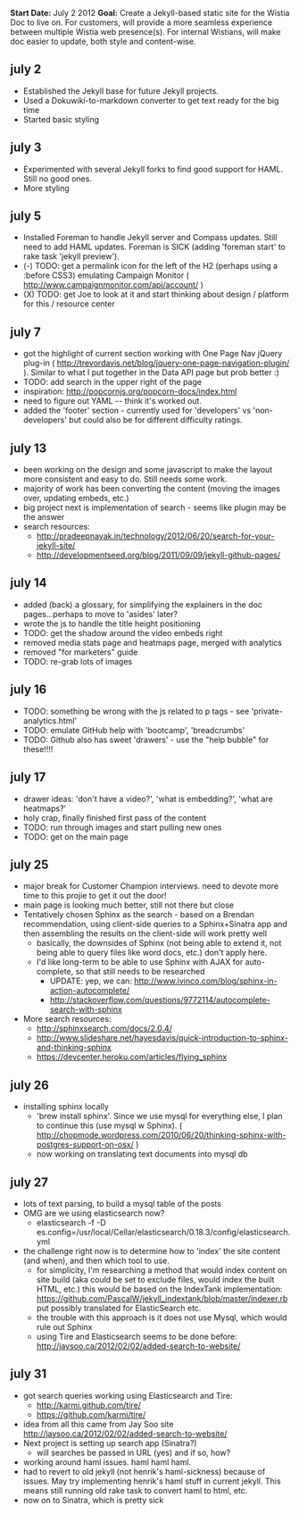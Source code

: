
**Start Date:** July 2 2012
**Goal:** Create a Jekyll-based static site for the Wistia Doc to live on. For customers, will provide a more seamless experience between multiple Wistia web presence(s). For internal Wistians, will make doc easier to update, both style and content-wise.

## july 2 ##

* Established the Jekyll base for future Jekyll projects.
* Used a Dokuwiki-to-markdown converter to get text ready for the big time
* Started basic styling

## july 3 ##

* Experimented with several Jekyll forks to find good support for HAML.  Still no good ones.
* More styling

## july 5 ##

* Installed Foreman to handle Jekyll server and Compass updates.  Still need to add HAML updates.  Foreman is SICK (adding 'foreman start' to rake task 'jekyll preview').
* (-) TODO: get a permalink icon for the left of the H2 (perhaps using a :before CSS3) emulating Campaign Monitor ( http://www.campaignmonitor.com/api/account/ )
* (X) TODO: get Joe to look at it and start thinking about design / platform for this / resource center

## july 7 ##

* got the highlight of current section working with One Page Nav jQuery plug-in ( http://trevordavis.net/blog/jquery-one-page-navigation-plugin/ ). Similar to what I put together in the Data API page but prob better :)
* TODO: add search in the upper right of the page
* inspiration: http://popcornjs.org/popcorn-docs/index.html
* need to figure out YAML -- think it's worked out.
* added the 'footer' section - currently used for 'developers' vs 'non-developers' but could also be for different difficulty ratings.

## july 13 ##

* been working on the design and some javascript to make the layout more consistent and easy to do.  Still needs some work.
* majority of work has been converting the content (moving the images over, updating embeds, etc.)
* big project next is implementation of search - seems like plugin may be the answer
* search resources:
  * http://pradeepnayak.in/technology/2012/06/20/search-for-your-jekyll-site/
  * http://developmentseed.org/blog/2011/09/09/jekyll-github-pages/

## july 14 ##

* added (back) a glossary, for simplifying the explainers in the doc pages...perhaps to move to 'asides' later?
* wrote the js to handle the title height positioning
* TODO: get the shadow around the video embeds right
* removed media stats page and heatmaps page, merged with analytics
* removed "for marketers" guide
* TODO: re-grab lots of images

## july 16 ##

* TODO: something be wrong with the js related to p tags - see 'private-analytics.html'
* TODO: emulate GitHub help with 'bootcamp', 'breadcrumbs'
* TODO: Github also has sweet 'drawers' - use the "help bubble" for these!!!!

## july 17 ##

* drawer ideas: 'don't have a video?', 'what is embedding?', 'what are heatmaps?'
* holy crap, finally finished first pass of the content
* TODO: run through images and start pulling new ones
* TODO: get on the main page

## july 25 ##

* major break for Customer Champion interviews. need to devote more time to this projie to get it out the door!
* main page is looking much better, still not there but close
* Tentatively chosen Sphinx as the search - based on a Brendan recommendation, using client-side queries to a Sphinx+Sinatra app and then assembling the results on the client-side will work pretty well
  * basically, the downsides of Sphinx (not being able to extend it, not being able to query files like word docs, etc.) don't apply here.
  * I'd like long-term to be able to use Sphinx with AJAX for auto-complete, so that still needs to be researched
    * UPDATE: yep, we can: http://www.ivinco.com/blog/sphinx-in-action-autocomplete/
    * http://stackoverflow.com/questions/9772114/autocomplete-search-with-sphinx
* More search resources:
  * http://sphinxsearch.com/docs/2.0.4/
  * http://www.slideshare.net/hayesdavis/quick-introduction-to-sphinx-and-thinking-sphinx
  * https://devcenter.heroku.com/articles/flying_sphinx

## july 26 ##

* installing sphinx locally 
  - 'brew install sphinx'.  Since we use mysql for everything else, I plan to continue this (use mysql w Sphinx). ( http://chopmode.wordpress.com/2010/06/20/thinking-sphinx-with-postgres-support-on-osx/ )
  - now working on translating text documents into mysql db

## july 27 ##

* lots of text parsing, to build a mysql table of the posts
* OMG are we using elasticsearch now?
  - elasticsearch -f -D es.config=/usr/local/Cellar/elasticsearch/0.18.3/config/elasticsearch.yml
* the challenge right now is to determine how to 'index' the site content (and when), and then which tool to use.
  - for simplicity, I'm researching a method that would index content on site build (aka could be set to exclude files, would index the built HTML, etc.) this would be based on the IndexTank implementation: https://github.com/PascalW/jekyll_indextank/blob/master/indexer.rb put possibly translated for ElasticSearch etc.
  - the trouble with this approach is it does not use Mysql, which would rule out Sphinx
  - using Tire and Elasticsearch seems to be done before: http://jaysoo.ca/2012/02/02/added-search-to-website/

## july 31 ##

* got search queries working using Elasticsearch and Tire:
  - http://karmi.github.com/tire/
  - https://github.com/karmi/tire/
* idea from all this came from Jay Soo site http://jaysoo.ca/2012/02/02/added-search-to-website/
* Next project is setting up search app (Sinatra?)
  - will searches be passed in URL (yes) and if so, how?
* working around haml issues. haml haml haml.
* had to revert to old jekyll (not henrik's haml-sickness) because of issues.  May try implementing henrik's haml stuff in current jekyll. This means still running old rake task to convert haml to html, etc.
* now on to Sinatra, which is pretty sick

